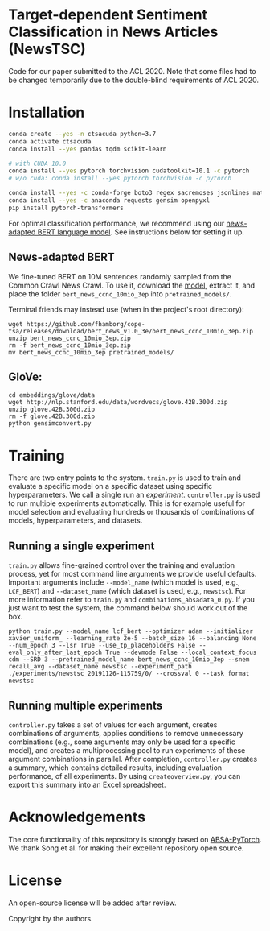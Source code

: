 # Target-dependent Sentiment Classification in News Articles (NewsTSC)
Code for our paper submitted to the ACL 2020. Note that some files had to be changed temporarily due to the 
double-blind requirements of ACL 2020.

# Installation
```bash
conda create --yes -n ctsacuda python=3.7
conda activate ctsacuda
conda install --yes pandas tqdm scikit-learn

# with CUDA 10.0
conda install --yes pytorch torchvision cudatoolkit=10.1 -c pytorch 
# w/o cuda: conda install --yes pytorch torchvision -c pytorch

conda install --yes -c conda-forge boto3 regex sacremoses jsonlines matplotlib tabulate imbalanced-learn
conda install --yes -c anaconda requests gensim openpyxl
pip install pytorch-transformers
```

For optimal classification performance, we recommend using our [news-adapted BERT language model](https://github.com/fhamborg/cope-tsa/releases/tag/bert_news_v1.0_3e).
See instructions below for setting it up.

## News-adapted BERT 
We fine-tuned BERT on 10M sentences randomly sampled from the Common Crawl News Crawl. To use
it, download the [model](https://github.com/fhamborg/cope-tsa/releases/download/bert_news_v1.0_3e/bert_news_ccnc_10mio_3ep.zip), 
extract it, and place the folder `bert_news_ccnc_10mio_3ep` into 
`pretrained_models/`.

Terminal friends may instead use (when in the project's root directory):
```
wget https://github.com/fhamborg/cope-tsa/releases/download/bert_news_v1.0_3e/bert_news_ccnc_10mio_3ep.zip
unzip bert_news_ccnc_10mio_3ep.zip
rm -f bert_news_ccnc_10mio_3ep.zip
mv bert_news_ccnc_10mio_3ep pretrained_models/
```

## GloVe:
```
cd embeddings/glove/data
wget http://nlp.stanford.edu/data/wordvecs/glove.42B.300d.zip
unzip glove.42B.300d.zip
rm -f glove.42B.300d.zip
python gensimconvert.py
```

# Training 
There are two entry points to the system. `train.py` is used to train and evaluate a specific model on a specific dataset using 
specific hyperparameters. We call a single run an _experiment_. `controller.py` is used to run multiple experiments 
automatically. This is for example useful for model selection and evaluating hundreds or thousands of combinations of 
models, hyperparameters, and datasets.

## Running a single experiment 
`train.py` allows fine-grained control over the training and evaluation process, yet for most command line arguments
we provide useful defaults. Important arguments include `--model_name` (which model is used, e.g., `LCF_BERT`) and 
`--dataset_name` (which dataset is used, e.g., `newstsc`). For more information refer to `train.py` and 
`combinations_absadata_0.py`. If you just want to test the system, the command below should work out of the box.

```
python train.py --model_name lcf_bert --optimizer adam --initializer xavier_uniform_ --learning_rate 2e-5 --batch_size 16 --balancing None --num_epoch 3 --lsr True --use_tp_placeholders False --eval_only_after_last_epoch True --devmode False --local_context_focus cdm --SRD 3 --pretrained_model_name bert_news_ccnc_10mio_3ep --snem recall_avg --dataset_name newstsc --experiment_path ./experiments/newstsc_20191126-115759/0/ --crossval 0 --task_format newstsc
```

## Running multiple experiments
`controller.py` takes a set of values for each argument, creates combinations of arguments, applies conditions to remove
unnecessary combinations (e.g., some arguments may only be used for a specific model), and creates a multiprocessing 
pool to run experiments of these argument combinations in parallel. After completion, `controller.py` creates a summary,
which contains detailed results, including evaluation performance, of all experiments. By using `createoverview.py`, you
can export this summary into an Excel spreadsheet.   

# Acknowledgements
The core functionality of this repository is strongly based on 
[ABSA-PyTorch](https://github.com/songyouwei/ABSA-PyTorch). We thank Song et al. for making their excellent repository
open source.

# License
An open-source license will be added after review. 

Copyright by the authors.
 